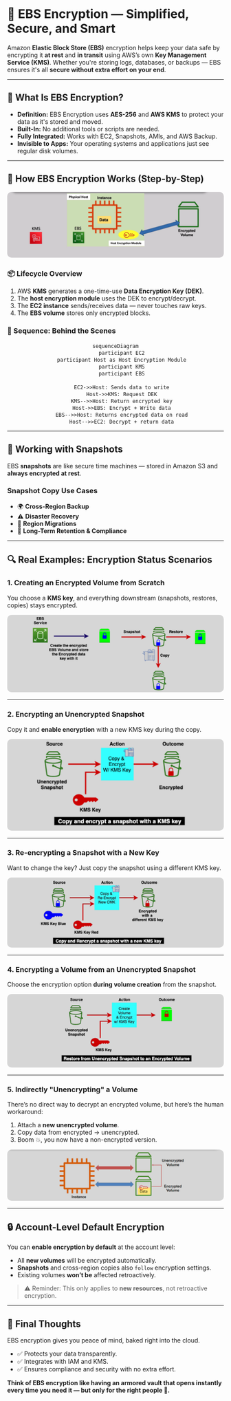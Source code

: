 # **🔐 EBS Encryption — Simplified, Secure, and Smart**

Amazon **Elastic Block Store (EBS)** encryption helps keep your data safe by encrypting it **at rest** and **in transit** using AWS’s own **Key Management Service (KMS)**. Whether you're storing logs, databases, or backups — EBS ensures it's all **secure without extra effort on your end**.

---

## **🧠 What Is EBS Encryption?**

- **Definition:** EBS Encryption uses **AES-256** and **AWS KMS** to protect your data as it's stored and moved.
- **Built-In:** No additional tools or scripts are needed.
- **Fully Integrated:** Works with EC2, Snapshots, AMIs, and AWS Backup.
- **Invisible to Apps:** Your operating systems and applications just see regular disk volumes.

---

## **🔄 How EBS Encryption Works (Step-by-Step)**

<div style="text-align: center;">
  <img src="images/ebs-encryption.png" alt="EBS Encryption Lifecycle" style="border-radius: 10px;">
</div>

### **📦 Lifecycle Overview**

1. AWS **KMS** generates a one-time-use **Data Encryption Key (DEK)**.
2. The **host encryption module** uses the DEK to encrypt/decrypt.
3. The **EC2 instance** sends/receives data — never touches raw keys.
4. The **EBS volume** stores only encrypted blocks.

### **🧬 Sequence: Behind the Scenes**

<div style="text-align: center;">

```mermaid
sequenceDiagram
    participant EC2
    participant Host as Host Encryption Module
    participant KMS
    participant EBS

    EC2->>Host: Sends data to write
    Host->>KMS: Request DEK
    KMS-->>Host: Return encrypted key
    Host->>EBS: Encrypt + Write data
    EBS-->>Host: Returns encrypted data on read
    Host-->>EC2: Decrypt + return data
```

</div>

---

## **📸 Working with Snapshots**

EBS **snapshots** are like secure time machines — stored in Amazon S3 and **always encrypted at rest**.

### **Snapshot Copy Use Cases**

- 🌍 **Cross-Region Backup**
- ⚠️ **Disaster Recovery**
- 🚚 **Region Migrations**
- 📜 **Long-Term Retention & Compliance**

---

## **🔍 Real Examples: Encryption Status Scenarios**

### **1. Creating an Encrypted Volume from Scratch**

You choose a **KMS key**, and everything downstream (snapshots, restores, copies) stays encrypted.

<div style="text-align: left;">
  <img src="images/ebs-encryption-use-case-1.png" alt="Create Encrypted EBS Volume" style="border-radius: 10px;">
</div>

---

### **2. Encrypting an Unencrypted Snapshot**

Copy it and **enable encryption** with a new KMS key during the copy.

<div style="text-align: left;">
  <img src="images/ebs-encryption-use-case-2.png" alt="Copy and Encrypt an Unencrypted Snapshot" style="border-radius: 10px;">
</div>

---

### **3. Re-encrypting a Snapshot with a New Key**

Want to change the key? Just copy the snapshot using a different KMS key.

<div style="text-align: left;">
  <img src="images/ebs-encryption-use-case-3.png" alt="Re-encrypt Snapshot with New KMS Key" style="border-radius: 10px;">
</div>

---

### **4. Encrypting a Volume from an Unencrypted Snapshot**

Choose the encryption option **during volume creation** from the snapshot.

<div style="text-align: left;">
  <img src="images/ebs-encryption-use-case-4.png" alt="Restore from Unencrypted Snapshot" style="border-radius: 10px;">
</div>

---

### **5. Indirectly "Unencrypting" a Volume**

There’s no direct way to decrypt an encrypted volume, but here’s the human workaround:

1. Attach a **new unencrypted volume**.
2. Copy data from encrypted → unencrypted.
3. Boom 💥, you now have a non-encrypted version.

<div style="text-align: left;">
  <img src="images/ebs-encryption-use-case-5.png" alt="Process of Unencrypting Volume" style="border-radius: 10px;">
</div>

---

## **🔒 Account-Level Default Encryption**

You can **enable encryption by default** at the account level:

- All **new volumes** will be encrypted automatically.
- **Snapshots** and cross-region copies also `follow` encryption settings.
- Existing volumes **won’t be** affected retroactively.

> ⚠️ Reminder: This only applies to **new resources**, not retroactive encryption.

---

## **🎯 Final Thoughts**

EBS encryption gives you peace of mind, baked right into the cloud.

- ✅ Protects your data transparently.
- ✅ Integrates with IAM and KMS.
- ✅ Ensures compliance and security with no extra effort.

**Think of EBS encryption like having an armored vault that opens instantly every time you need it — but only for the right people 🔐.**
